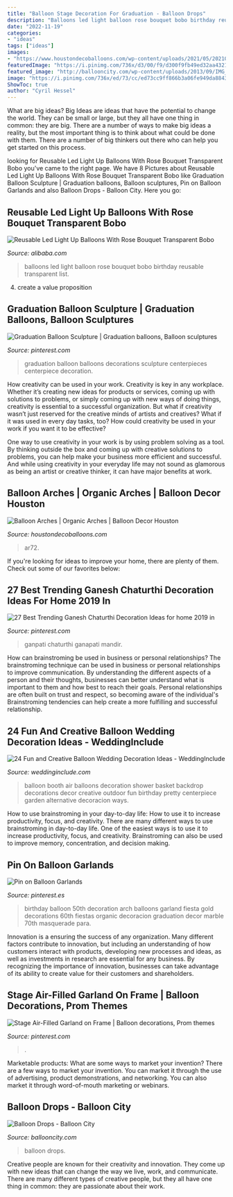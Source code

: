 ```yaml
---
title: "Balloon Stage Decoration For Graduation - Balloon Drops"
description: "Balloons led light balloon rose bouquet bobo birthday reusable transparent list"
date: "2022-11-19"
categories:
- "ideas"
tags: ["ideas"]
images:
- "https://www.houstondecoballoons.com/wp-content/uploads/2021/05/20210519_115105-cmprz-768x602.jpg"
featuredImage: "https://i.pinimg.com/736x/d3/00/f9/d300f9fb49ed32aa4321ad065ac43cd3.jpg"
featured_image: "http://ballooncity.com/wp-content/uploads/2013/09/IMG_5773-1030x769.jpg"
image: "https://i.pinimg.com/736x/ed/73/cc/ed73cc9ff866b3a06fe949da8843d2b7.jpg"
ShowToc: true
author: "Cyril Hessel"
---
```



What are big ideas?
Big Ideas are ideas that have the potential to change the world. They can be small or large, but they all have one thing in common: they are big. There are a number of ways to make big ideas a reality, but the most important thing is to think about what could be done with them. There are a number of big thinkers out there who can help you get started on this process.

	

		
looking for Reusable Led Light Up Balloons With Rose Bouquet Transparent Bobo you've came to the right page. We have 8 Pictures about Reusable Led Light Up Balloons With Rose Bouquet Transparent Bobo like Graduation Balloon Sculpture | Graduation balloons, Balloon sculptures, Pin on Balloon Garlands and also Balloon Drops - Balloon City. Here you go:
		
    
## Reusable Led Light Up Balloons With Rose Bouquet Transparent Bobo

<img loading=lazy src="https://sc01.alicdn.com/kf/U31f836c33fa24c199b635158ef10337b4/238053659/U31f836c33fa24c199b635158ef10337b4.jpg" onerror="this.onerror=null;this.src='https://tse1.mm.bing.net/th?id=OIP._Mham63ySn6zGht5f0IZcwHaHa&amp;pid=15.1';" alt="Reusable Led Light Up Balloons With Rose Bouquet Transparent Bobo">

_Source: alibaba.com_

>balloons led light balloon rose bouquet bobo birthday reusable transparent list. 

	

4. create a value proposition 

    
## Graduation Balloon Sculpture | Graduation Balloons, Balloon Sculptures

<img loading=lazy src="https://i.pinimg.com/736x/ca/c9/36/cac936d69c4f53ea3efb37161620fb0d--graduation-balloons-fritz.jpg" onerror="this.onerror=null;this.src='https://tse3.mm.bing.net/th?id=OIP.fjn_hqdXjTk_ZpESOlmpOQDhEs&amp;pid=15.1';" alt="Graduation Balloon Sculpture | Graduation balloons, Balloon sculptures">

_Source: pinterest.com_

>graduation balloon balloons decorations sculpture centerpieces centerpiece decoration. 

	

How creativity can be used in your work.
Creativity is key in any workplace. Whether it’s creating new ideas for products or services, coming up with solutions to problems, or simply coming up with new ways of doing things, creativity is essential to a successful organization.
But what if creativity wasn’t just reserved for the creative minds of artists and creatives? What if it was used in every day tasks, too? How could creativity be used in your work if you want it to be effective?

One way to use creativity in your work is by using problem solving as a tool. By thinking outside the box and coming up with creative solutions to problems, you can help make your business more efficient and successful. And while using creativity in your everyday life may not sound as glamorous as being an artist or creative thinker, it can have major benefits at work.

    
## Balloon Arches | Organic Arches | Balloon Decor Houston

<img loading=lazy src="https://www.houstondecoballoons.com/wp-content/uploads/2021/05/20210519_115105-cmprz-768x602.jpg" onerror="this.onerror=null;this.src='https://tse1.mm.bing.net/th?id=OIP.RGD8brugvOyftnbMz5IAUgHaFz&amp;pid=15.1';" alt="Balloon Arches | Organic Arches | Balloon Decor Houston">

_Source: houstondecoballoons.com_

>ar72. 

	

If you're looking for ideas to improve your home, there are plenty of them. Check out some of our favorites below: 

    
## 27 Best Trending Ganesh Chaturthi Decoration Ideas For Home 2019 In

<img loading=lazy src="https://i.pinimg.com/736x/2a/1a/f3/2a1af3746bd56bd87a7ca95168b25443.jpg" onerror="this.onerror=null;this.src='https://tse3.mm.bing.net/th?id=OIP.s0l2RT9oRlQPE4pEnE2S4AHaGo&amp;pid=15.1';" alt="27 Best Trending Ganesh Chaturthi Decoration Ideas for home 2019 in">

_Source: pinterest.com_

>ganpati chaturthi ganapati mandir. 

	

How can brainstroming be used in business or personal relationships?
The brainstroming technique can be used in business or personal relationships to improve communication. By understanding the different aspects of a person and their thoughts, businesses can better understand what is important to them and how best to reach their goals. Personal relationships are often built on trust and respect, so becoming aware of the individual's Brainstroming tendencies can help create a more fulfilling and successful relationship.

    
## 24 Fun And Creative Balloon Wedding Decoration Ideas - WeddingInclude

<img loading=lazy src="https://www.weddinginclude.com/wp-content/uploads/2017/08/Outdoor-Wedding-Decor-Hot-Air-Balloon-Basket-as-an-alternative-to-the-traditional-photo-booth.jpg" onerror="this.onerror=null;this.src='https://tse3.mm.bing.net/th?id=OIP.ks4R7UoSW7I9_-pDpk8v_QHaLG&amp;pid=15.1';" alt="24 Fun and Creative Balloon Wedding Decoration Ideas - WeddingInclude">

_Source: weddinginclude.com_

>balloon booth air balloons decoration shower basket backdrop decorations decor creative outdoor fun birthday pretty centerpiece garden alternative decoracion ways. 

	

How to use brainstroming in your day-to-day life: How to use it to increase productivity, focus, and creativity.
There are many different ways to use brainstroming in day-to-day life. One of the easiest ways is to use it to increase productivity, focus, and creativity. Brainstroming can also be used to improve memory, concentration, and decision making.

    
## Pin On Balloon Garlands

<img loading=lazy src="https://i.pinimg.com/736x/d3/00/f9/d300f9fb49ed32aa4321ad065ac43cd3.jpg" onerror="this.onerror=null;this.src='https://tse3.mm.bing.net/th?id=OIP.zTTn53Yx_Q-qYR6boVDy_QAAAA&amp;pid=15.1';" alt="Pin on Balloon Garlands">

_Source: pinterest.es_

>birthday balloon 50th decoration arch balloons garland fiesta gold decorations 60th fiestas organic decoracion graduation decor marble 70th masquerade para. 

	

Innovation is a ensuring the success of any organization. Many different factors contribute to innovation, but including an understanding of how customers interact with products, developing new processes and ideas, as well as investments in research are essential for any business. By recognizing the importance of innovation, businesses can take advantage of its ability to create value for their customers and shareholders.

    
## Stage Air-Filled Garland On Frame | Balloon Decorations, Prom Themes

<img loading=lazy src="https://i.pinimg.com/736x/ed/73/cc/ed73cc9ff866b3a06fe949da8843d2b7.jpg" onerror="this.onerror=null;this.src='https://tse2.mm.bing.net/th?id=OIP.aWhZEOAVcuBQAMRUoah76QHaDt&amp;pid=15.1';" alt="Stage Air-Filled Garland on Frame | Balloon decorations, Prom themes">

_Source: pinterest.com_

>. 

	

Marketable products: What are some ways to market your invention?
There are a few ways to market your invention. You can market it through the use of advertising, product demonstrations, and networking. You can also market it through word-of-mouth marketing or webinars.

    
## Balloon Drops - Balloon City

<img loading=lazy src="http://ballooncity.com/wp-content/uploads/2013/09/IMG_5773-1030x769.jpg" onerror="this.onerror=null;this.src='https://tse3.mm.bing.net/th?id=OIP.hQrhqvE0oXZbVyqKygvO7QHaFh&amp;pid=15.1';" alt="Balloon Drops - Balloon City">

_Source: ballooncity.com_

>balloon drops. 

	

Creative people are known for their creativity and innovation. They come up with new ideas that can change the way we live, work, and communicate. There are many different types of creative people, but they all have one thing in common: they are passionate about their work.

